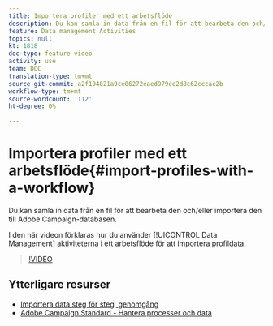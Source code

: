 ```yaml
---
title: Importera profiler med ett arbetsflöde
description: Du kan samla in data från en fil för att bearbeta den och/eller importera den till Adobe Campaign-databasen. I den här videon förklaras hur du importerar profildata med hjälp av ett arbetsflöde.
feature: Data management Activities
topics: null
kt: 1818
doc-type: feature video
activity: use
team: DOC
translation-type: tm+mt
source-git-commit: a2f194821a9ce06272eaed979ee2d8c62cccac2b
workflow-type: tm+mt
source-wordcount: '112'
ht-degree: 0%

---
```



# Importera profiler med ett arbetsflöde{#import-profiles-with-a-workflow}

Du kan samla in data från en fil för att bearbeta den och/eller importera den till Adobe Campaign-databasen.

I den här videon förklaras hur du använder [!UICONTROL Data Management] aktiviteterna i ett arbetsflöde för att importera profildata.

>[!VIDEO](https://video.tv.adobe.com/v/24993?quality=12)

## Ytterligare resurser

* [Importera data steg för steg, genomgång](https://docs.adobe.com/content/help/en/campaign-standard/using/managing-processes-and-data/workflow-general-operation/importing-data.html#example--import-workflow-template)
* [Adobe Campaign Standard - Hantera processer och data](https://docs.adobe.com/content/help/en/campaign-standard/using/managing-processes-and-data/about-workflows-and-data-management/discovering-workflows.html)
